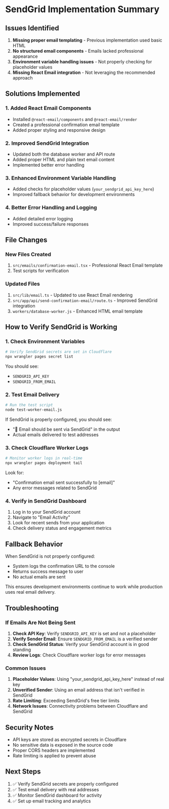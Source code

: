 # SendGrid Implementation Summary

## Issues Identified

1. **Missing proper email templating** - Previous implementation used basic HTML
2. **No structured email components** - Emails lacked professional appearance
3. **Environment variable handling issues** - Not properly checking for placeholder values
4. **Missing React Email integration** - Not leveraging the recommended approach

## Solutions Implemented

### 1. Added React Email Components
- Installed `@react-email/components` and `@react-email/render`
- Created a professional confirmation email template
- Added proper styling and responsive design

### 2. Improved SendGrid Integration
- Updated both the database worker and API route
- Added proper HTML and plain text email content
- Implemented better error handling

### 3. Enhanced Environment Variable Handling
- Added checks for placeholder values (`your_sendgrid_api_key_here`)
- Improved fallback behavior for development environments

### 4. Better Error Handling and Logging
- Added detailed error logging
- Improved success/failure responses

## File Changes

### New Files Created
1. `src/emails/confirmation-email.tsx` - Professional React Email template
2. Test scripts for verification

### Updated Files
1. `src/lib/email.ts` - Updated to use React Email rendering
2. `src/app/api/send-confirmation-email/route.ts` - Improved SendGrid integration
3. `workers/database-worker.js` - Enhanced HTML email template

## How to Verify SendGrid is Working

### 1. Check Environment Variables
```bash
# Verify SendGrid secrets are set in Cloudflare
npx wrangler pages secret list
```

You should see:
- `SENDGRID_API_KEY`
- `SENDGRID_FROM_EMAIL`

### 2. Test Email Delivery
```bash
# Run the test script
node test-worker-email.js
```

If SendGrid is properly configured, you should see:
- "📧 Email should be sent via SendGrid" in the output
- Actual emails delivered to test addresses

### 3. Check Cloudflare Worker Logs
```bash
# Monitor worker logs in real-time
npx wrangler pages deployment tail
```

Look for:
- "Confirmation email sent successfully to [email]"
- Any error messages related to SendGrid

### 4. Verify in SendGrid Dashboard
1. Log in to your SendGrid account
2. Navigate to "Email Activity"
3. Look for recent sends from your application
4. Check delivery status and engagement metrics

## Fallback Behavior

When SendGrid is not properly configured:
- System logs the confirmation URL to the console
- Returns success message to user
- No actual emails are sent

This ensures development environments continue to work while production uses real email delivery.

## Troubleshooting

### If Emails Are Not Being Sent
1. **Check API Key**: Verify `SENDGRID_API_KEY` is set and not a placeholder
2. **Verify Sender Email**: Ensure `SENDGRID_FROM_EMAIL` is a verified sender
3. **Check SendGrid Status**: Verify your SendGrid account is in good standing
4. **Review Logs**: Check Cloudflare worker logs for error messages

### Common Issues
1. **Placeholder Values**: Using "your_sendgrid_api_key_here" instead of real key
2. **Unverified Sender**: Using an email address that isn't verified in SendGrid
3. **Rate Limiting**: Exceeding SendGrid's free tier limits
4. **Network Issues**: Connectivity problems between Cloudflare and SendGrid

## Security Notes

- API keys are stored as encrypted secrets in Cloudflare
- No sensitive data is exposed in the source code
- Proper CORS headers are implemented
- Rate limiting is applied to prevent abuse

## Next Steps

1. ✅ Verify SendGrid secrets are properly configured
2. ✅ Test email delivery with real addresses
3. ✅ Monitor SendGrid dashboard for activity
4. ✅ Set up email tracking and analytics